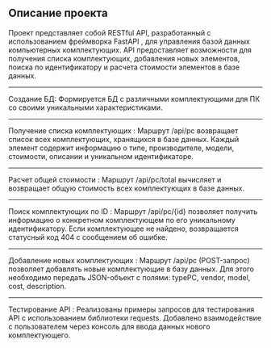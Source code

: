 ## Описание проекта

Проект представляет собой RESTful API, разработанный с использованием фреймворка FastAPI , для управления базой данных компьютерных комплектующих. API предоставляет возможности для получения списка комплектующих, добавления новых элементов, поиска по идентификатору и расчета стоимости элементов в базе данных.
* * *
Создание БД:
Формируется БД с различными комплектующими для ПК со своими уникальными характеристиками.
* * *
Получение списка комплектующих :
Маршрут /api/pc возвращает список всех комплектующих, хранящихся в базе данных.
Каждый элемент содержит информацию о типе, производителе, модели, стоимости, описании и уникальном идентификаторе.
* * *
Расчет общей стоимости :
Маршрут /api/pc/total вычисляет и возвращает общую стоимость всех комплектующих в базе данных.
* * *
Поиск комплектующих по ID :
Маршрут /api/pc/{id} позволяет получить информацию о конкретном комплектующем по его уникальному идентификатору.
Если комплектующее не найдено, возвращается статусный код 404 с сообщением об ошибке.
* * *
Добавление новых комплектующих :
Маршрут /api/pc (POST-запрос) позволяет добавлять новые комплектующие в базу данных. Для этого необходимо передать JSON-объект с полями: typePC, vendor, model, cost, description.
* * *
Тестирование API :
Реализованы примеры запросов для тестирования API с использованием библиотеки requests.
Добавлено взаимодействие с пользователем через консоль для ввода данных нового комплектующего.

